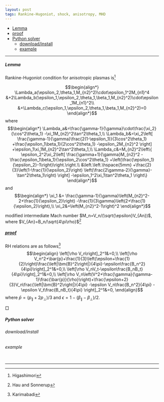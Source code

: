 ```yaml
---
layout: post
tags: Rankine-Hugoniot, shock, anisotropy, MHD
---
```

<script type="text/x-mathjax-config">MathJax.Hub.Config({tex2jax:{inlineMath:[['\$','\$'],['\\(','\\)']],processEscapes:true},CommonHTML: {matchFontHeight:false}});</script>
<script type="text/javascript" async src="https://cdnjs.cloudflare.com/ajax/libs/mathjax/2.7.1/MathJax.js?config=TeX-MML-AM_CHTML"></script>


<!-- @import "[TOC]" {cmd="toc" depthFrom=2 depthTo=6 orderedList=false} -->

<!-- code_chunk_output -->

- [Lemma](#lemma)
- [proof](#uproofu)
- [Python solver](#python-solver)
  - [download/install](#downloadinstall)
  - [example](#example)

<!-- /code_chunk_output -->

---
##### Lemma

Rankine-Hugoniot condition for anisotropic plasmas is[^1]

$$\begin{align*}
\Lambda_a(\epsilon_2,\theta_1,M_{n2}^2)\cdot\epsilon_1^2M_{n1}^4
&+2\Lambda_b(\epsilon_1,\epsilon_2,\theta_1,\beta_1,M_{n2}^2)\cdot\epsilon_1M_{n1}^2\\
&+\Lambda_c(\epsilon_1,\epsilon_2,\theta_1,\beta_1,M_{n2}^2)=0
\end{align*}$$
where
$$\begin{align*}
\Lambda_a&=\frac{\gamma-1}{\gamma}\cdot\frac{\xi_2}{\cos^2\theta_1}
-\xi_1M_{n2}^2\tan^2\theta_1,\\
\Lambda_b&=\xi_2\left[
    \frac{\gamma-1}{\gamma}\frac{2(1-\epsilon_1)}{3\cos^2\theta_1}
    +\frac{\epsilon_1\beta_1}{2\cos^2\theta_1}
    -\epsilon_2M_{n2}^2
\right]
+\epsilon_1\xi_1M_{n2}^2\tan^2\theta_1,\\
\Lambda_c&=M_{n2}^2\left\{
    \epsilon_2^2\xi_2\left[
        \frac{\gamma+1}{\gamma}M_{n2}^2
        -\frac{\epsilon_1\beta_1}{\epsilon_2\cos^2\theta_1}
        +\left(\frac{\epsilon_1}{\epsilon_2}-1\right)\right.\right.\\
    &\left.\left.\hspace{5mm}
        +\frac{2}{3}\left(1-\frac{1}{\epsilon_2}\right)
        \left(\frac{2\gamma-2}{\gamma}-\tan^2\theta_1\right)
    \right]
    -\epsilon_1^2\xi_1\tan^2\theta_1
\right\}
\end{align*}$$
and
$$\begin{align*}
\xi_1 &= \frac{\gamma-1}{\gamma}\left(M_{n2}^2-2+\frac{1}{\epsilon_2}\right)
-\frac{1}{3\gamma}\left(2+\frac{1}{\epsilon_2}\right),\\
\xi_2&=\left(M_{n2}^2-1\right)^2
\end{align*}$$

modified intermediate Mach number $M_n=V_n/(\sqrt{\epsilon}V_{An})$, where $V_{An}=B_n/\sqrt{4\pi\rho}$[^2]

##### <u>proof</u>

RH relations are as follows[^3]
$$\begin{align}
\left[\rho V_n\right]_2^1&=0,\\
\left[\rho V_n^2+\bar{p}+\frac{1}{3}\left(\epsilon+\frac{1}{2}\right)\frac{\left|\bm{B}^2\right|}{4\pi}-\epsilon\frac{B_n^2}{4\pi}\right]_2^1&=0,\\
\left[\rho V_nV_t-\epsilon\frac{B_nB_t}{4\pi}\right]_2^1&=0,\\
\left[\rho V_n\left(V^2+\frac{\gamma}{\gamma-1}\frac{\bar{p}}{\rho}\right)+\frac{\epsilon+2}{3}V_n\frac{\left|\bm{B}^2\right|}{4\pi}
-\epsilon V_n\frac{B_n^2}{4\pi}
-\epsilon V_t\frac{B_nB_t}{4\pi}
\right]_2^1&=0,
\end{align}$$
where $\bar{p}=(p_\parallel+2p_\perp)/3$ and $\epsilon=1-(\beta_\parallel-\beta_\perp)/2$.

$\Box$

##### Python solver

###### download/install



###### example

```Python
```

---
[^1]: Higashimori
[^2]: Hau and Sonnerup
[^3]: Karimabadi